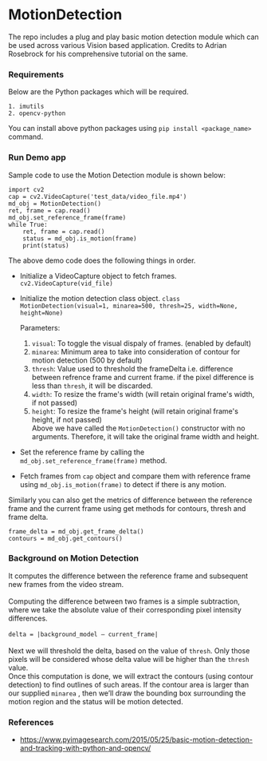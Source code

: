 # MotionDetection
The repo includes a plug and play basic motion detection module which can be used across various Vision based application. Credits to Adrian Rosebrock for his comprehensive tutorial on the same.

### Requirements
Below are the Python packages which will be required.
```
1. imutils
2. opencv-python
```
You can install above python packages using `pip install <package_name>` command.


### Run Demo app
Sample code to use the Motion Detection module is shown below:
```
import cv2
cap = cv2.VideoCapture('test_data/video_file.mp4')
md_obj = MotionDetection()
ret, frame = cap.read()
md_obj.set_reference_frame(frame)
while True:
    ret, frame = cap.read()
    status = md_obj.is_motion(frame)
    print(status)
```
The above demo code does the following things in order.
- Initialize a VideoCapture object to fetch frames. `cv2.VideoCapture(vid_file)`
- Initialize the motion detection class object.
  `class MotionDetection(visual=1, minarea=500, thresh=25, width=None, height=None)`

    Parameters:

    1. `visual`: To toggle the visual dispaly of frames. (enabled by default)
    2. `minarea`: Minimum area to take into consideration of contour for motion detection (500 by default)
    3. `thresh`: Value used to threshold the frameDelta i.e. difference between refrence frame and current frame.
    if the pixel difference is less than `thresh`, it will be discarded.
    4. `width`: To resize the frame's width (will retain original frame's width, if not passed)
    5. `height`: To resize the frame's height (will retain original frame's height, if not passed)<br />
    Above we have called the `MotionDetection()` constructor with no arguments. Therefore, it will take the original frame width and height.
- Set the reference frame by calling the `md_obj.set_reference_frame(frame)` method.
- Fetch frames from `cap` object and compare them with reference frame using `md_obj.is_motion(frame)` to detect if there is any motion.

Similarly you can also get the metrics of difference between the reference frame and the current frame using
get methods for contours, thresh and frame delta.
```
frame_delta = md_obj.get_frame_delta()
contours = md_obj.get_contours()
```
### Background on Motion Detection
It computes the difference between the reference frame and subsequent new frames from the video stream.<br /><br />
Computing the difference between two frames is a simple subtraction, where we take the absolute value of their corresponding pixel intensity differences. <br /><br />
`delta = |background_model – current_frame|` <br /><br />
Next we will threshold the delta, based on the value of `thresh`. Only those pixels will be considered whose delta value
will be higher than the `thresh` value. <br />
Once this computation is done, we will extract the contours (using contour detection) to find outlines of such areas. If the contour area is larger than our supplied `minarea` , then we’ll draw the bounding box surrounding the motion region and the status will be motion detected.<br />
### References
- https://www.pyimagesearch.com/2015/05/25/basic-motion-detection-and-tracking-with-python-and-opencv/
